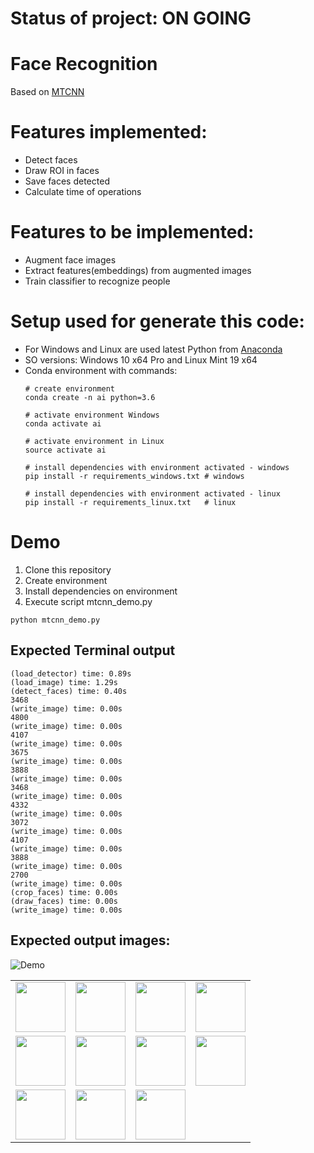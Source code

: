 # Status of project: ON GOING

# Face Recognition
Based on [MTCNN](https://github.com/ipazc/mtcnn)

# Features implemented:
* Detect faces
* Draw ROI in faces
* Save faces detected
* Calculate time of operations

# Features to be implemented:
* Augment face images
* Extract features(embeddings) from augmented images
* Train classifier to recognize people

# Setup used for generate this code:
* For Windows and Linux are used latest Python from [Anaconda](https://www.anaconda.com/download/#linux)
* SO versions: Windows 10 x64 Pro and Linux Mint 19 x64
* Conda environment with commands:
  ```
  # create environment
  conda create -n ai python=3.6
  
  # activate environment Windows
  conda activate ai
  
  # activate environment in Linux
  source activate ai
  
  # install dependencies with environment activated - windows
  pip install -r requirements_windows.txt # windows
  
  # install dependencies with environment activated - linux
  pip install -r requirements_linux.txt   # linux
  ```
# Demo
1. Clone this repository
2. Create environment
3. Install dependencies on environment
4. Execute script mtcnn_demo.py
```
python mtcnn_demo.py
```

## Expected Terminal output
```
(load_detector) time: 0.89s                                                                                                                                                                                                                    
(load_image) time: 1.29s                                                                                                                                                                                                                       
(detect_faces) time: 0.40s                                                                                                                                                                                                                     
3468                                                                                                                                                                                                                                           
(write_image) time: 0.00s                                                                                                                                                                                                                      
4800                                                                                                                                                                                                                                           
(write_image) time: 0.00s                                                                                                                                                                                                                      
4107                                                                                                                                                                                                                                           
(write_image) time: 0.00s                                                                                                                                                                                                                      
3675                                                                                                                                                                                                                                           
(write_image) time: 0.00s                                                                                                                                                                                                                      
3888                                                                                                                                                                                                                                           
(write_image) time: 0.00s                                                                                                                                                                                                                      
3468                                                                                                                                                                                                                                           
(write_image) time: 0.00s                                                                                                                                                                                                                      
4332                                                                                                                                                                                                                                           
(write_image) time: 0.00s                                                                                                                                                                                                                      
3072                                                                                                                                                                                                                                           
(write_image) time: 0.00s                                                                                                                                                                                                                      
4107                                                                                                                                                                                                                                           
(write_image) time: 0.00s                                                                                                                                                                                                                      
3888                                                                                                                                                                                                                                           
(write_image) time: 0.00s                                                                                                                                                                                                                      
2700                                                                                                                                                                                                                                           
(write_image) time: 0.00s                                                                                                                                                                                                                      
(crop_faces) time: 0.00s                                                                                                                                                                                                                       
(draw_faces) time: 0.00s                                                                                                                                                                                                                       
(write_image) time: 0.00s
```
## Expected output images:
![Demo](https://github.com/RodrigoCMoraes/face_recognition/blob/master/demo_faces.jpg)

| | | | |
|:-------------------------:|:-------------------------:|:-------------------------:|:-------------------------:|
|<img width="80" src="https://github.com/RodrigoCMoraes/face_recognition/blob/master/docs/face_0.jpg">  |  <img width="80" src="https://github.com/RodrigoCMoraes/face_recognition/blob/master/docs/face_3.jpg">|<img width="80" src="https://github.com/RodrigoCMoraes/face_recognition/blob/master/docs/face_6.jpg">|<img width="80" src="https://github.com/RodrigoCMoraes/face_recognition/blob/master/docs/face_9.jpg">|
|<img width="80" src="https://github.com/RodrigoCMoraes/face_recognition/blob/master/docs/face_1.jpg">  |  <img width="80" src="https://github.com/RodrigoCMoraes/face_recognition/blob/master/docs/face_4.jpg">|<img width="80" src="https://github.com/RodrigoCMoraes/face_recognition/blob/master/docs/face_7.jpg">|<img width="80" src="https://github.com/RodrigoCMoraes/face_recognition/blob/master/docs/face_10.jpg">|
|<img width="80" src="https://github.com/RodrigoCMoraes/face_recognition/blob/master/docs/face_2.jpg">  |  <img width="80" src="https://github.com/RodrigoCMoraes/face_recognition/blob/master/docs/face_5.jpg">|<img width="80" src="https://github.com/RodrigoCMoraes/face_recognition/blob/master/docs/face_8.jpg">||
